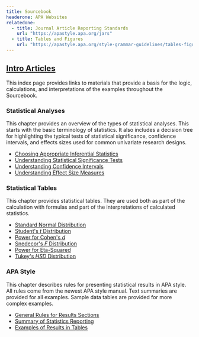 ```yaml
---
title: Sourcebook
headerone: APA Websites
relatedone:
  - title: Journal Article Reporting Standards
    url: "https://apastyle.apa.org/jars"
  - title: Tables and Figures
    url: "https://apastyle.apa.org/style-grammar-guidelines/tables-figures"
---
```


## [Intro Articles](./index.md)

This index page provides links to materials that provide a basis for the logic, calculations, and interpretations of the examples throughout the Sourcebook.

### Statistical Analyses

This chapter provides an overview of the types of statistical analyses. This starts with the basic terminology of statistics. It also includes a decision tree for highlighting the typical tests of statistical significance, confidence intervals, and effects sizes used for common univariate research designs.

- [Choosing Appropriate Inferential Statistics](./statistical-analyses/choosing.md)
- [Understanding Statistical Significance Tests](./statistical-analyses/significance.md)
- [Understanding Confidence Intervals](./statistical-analyses/confidence.md)
- [Understanding Effect Size Measures](./statistical-analyses/effects.md)

### Statistical Tables

This chapter provides statistical tables. They are used both as part of the calculation with formulas and part of the interpretations of calculated statistics. 

- [Standard Normal Distribution](./statistical-tables/normal.md)
- [Student's *t* Distribution](./statistical-tables/t.md)
- [Power for Cohen's *d*](./statistical-tables/powerd.md)
- [Snedecor's *F* Distribution](./statistical-tables/F.md)
- [Power for Eta-Squared](./statistical-tables/powereta.md)
- [Tukey's *HSD* Distribution](./statistical-tables/hsd.md)

### APA Style

This chapter describes rules for presenting statistical results in APA style. All rules come from the newest APA style manual. Text summaries are provided for all examples. Sample data tables are provided for more complex examples.

- [General Rules for Results Sections](./apa-style/general.md)
- [Summary of Statistics Reporting](./apa-style/summary.md)
- [Examples of Results in Tables](./apa-style/tables.md)
